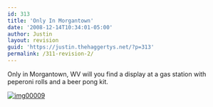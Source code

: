 ```yaml
---
id: 313
title: 'Only In Morgantown'
date: '2008-12-14T10:34:01-05:00'
author: Justin
layout: revision
guid: 'https://justin.thehaggertys.net/?p=313'
permalink: /311-revision-2/
---
```


Only in Morgantown, WV will you find a display at a gas station with peperoni rolls and a beer pong kit.

[![img00009](https://justin.thehaggertys.net/wp-content/uploads/2008/12/img00009-300x240.jpg "img00009")](https://justin.thehaggertys.net/wp-content/uploads/2008/12/img00009.jpg)